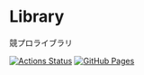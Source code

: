 # Library
競プロライブラリ

 [![Actions Status](https://github.com/TAB0905/Library/workflows/verify/badge.svg)](https://github.com/TAB0905/Library/actions)
 [![GitHub Pages](https://img.shields.io/static/v1?label=GitHub+Pages&message=+&color=brightgreen&logo=github)](https://TAB0905.github.io/Library/)
